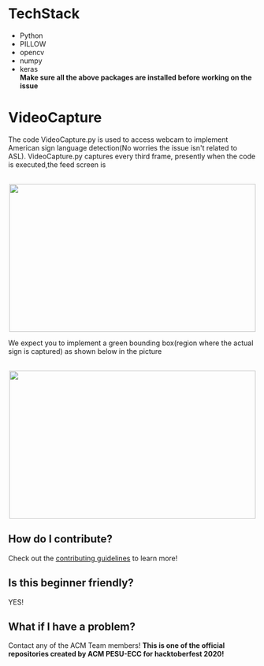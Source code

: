 # TechStack
  * Python
  * PILLOW
  * opencv
  * numpy 
  * keras<br/>
  **Make sure all the above packages are installed before working on the issue**
# VideoCapture
  The code VideoCapture.py is used to access webcam to implement American sign language detection(No worries the issue isn't related to ASL).
  VideoCapture.py captures every third frame, presently when the code is executed,the feed screen is
  <p align="center">
  <b></b>
    <br>
    <img src="https://github.com/jeff10joy/VideoCapture/blob/main/Assets/vc1.png" width="500" height="300"/>
  </p>

  
  We expect you to implement a green bounding box(region where the actual sign is captured) as shown 
  below in the picture
  <p align="center">
  <b></b>
    <br>
    <img src="https://github.com/jeff10joy/VideoCapture/blob/main/Assets/vc2.png" width="500" height="300"/>
    
  </p>

## How do I contribute?
  Check out the [contributing guidelines](https://github.com/jeff10joy/VideoCapture/blob/main/CONTRIBUTINGRULES.md) to learn more!
  
## Is this beginner friendly?
  YES!
## What if I have a problem?
  Contact any of the ACM Team members!
  **This is one of the official repositories created by ACM PESU-ECC for hacktoberfest 2020!** 
